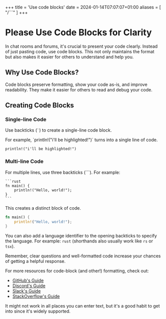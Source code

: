 +++
title = 'Use code blocks'
date = 2024-01-14T07:07:07+01:00
aliases = [ "/```" ]
+++

# Please Use Code Blocks for Clarity

In chat rooms and forums, it's crucial to present your code clearly. Instead of just pasting code, use code blocks. This not only maintains the format but also makes it easier for others to understand and help you.

## Why Use Code Blocks?

Code blocks preserve formatting, show your code as-is, and improve readability. They make it easier for others to read and debug your code.

## Creating Code Blocks

### Single-line Code

Use backticks (`` ` ``) to create a single-line code block.

For example,
\`println!("i'll be highlighted!")\` turns into a single line of code.

`println!("i'll be highlighted!")`

### Multi-line Code

For multiple lines, use three backticks (```). For example:

````
```rust
fn main() {
    println!("Hello, world!");
}
```
````

This creates a distinct block of code.

```rust
fn main() {
    println!("Hello, world!");
}
```

You can also add a language identifier to the opening backticks to specify the language. For example: `rust` (shorthands also usually work like `rs` or `tsx`).

Remember, clear questions and well-formatted code increase your chances of getting a helpful response.

For more resources for code-block (and other!) formatting, check out:

-   [GitHub's Guide](https://docs.github.com/en/get-started/writing-on-github/working-with-advanced-formatting/creating-and-highlighting-code-blocks)
-   [Discord's Guide](https://support.discord.com/hc/en-us/articles/210298617-Markdown-Text-101-Chat-Formatting-Bold-Italic-Underline-#h_01GY0DAKGXDEHE263BCAYEGFJA)
-   [Slack's Guide](https://slack.com/intl/en-ca/help/articles/204145658-Format-your-messages)
-   [StackOverflow's Guide](https://stackoverflow.com/editing-help#syntax-highlighting)

It might not work in all places you can enter text, but it's a good habit to get into since it's widely supported.
